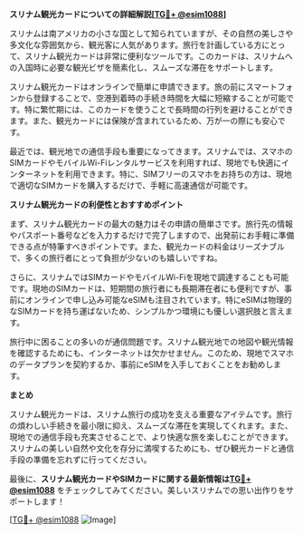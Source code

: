 **スリナム観光カードについての詳細解説[[TG💪+ @esim1088](https://t.me/s/esim1088)]**

スリナムは南アメリカの小さな国として知られていますが、その自然の美しさや多文化な雰囲気から、観光客に人気があります。旅行を計画している方にとって、スリナム観光カードは非常に便利なツールです。このカードは、スリナムへの入国時に必要な観光ビザを簡素化し、スムーズな滞在をサポートします。

スリナム観光カードはオンラインで簡単に申請できます。旅の前にスマートフォンから登録することで、空港到着時の手続き時間を大幅に短縮することが可能です。特に繁忙期には、このカードを使うことで長時間の行列を避けることができます。また、観光カードには保険が含まれているため、万が一の際にも安心です。

最近では、観光地での通信手段も重要になってきます。スリナムでは、スマホのSIMカードやモバイルWi-Fiレンタルサービスを利用すれば、現地でも快適にインターネットを利用できます。特に、SIMフリーのスマホをお持ちの方は、現地で適切なSIMカードを購入するだけで、手軽に高速通信が可能です。

**スリナム観光カードの利便性とおすすめポイント**

まず、スリナム観光カードの最大の魅力はその申請の簡単さです。旅行先の情報やパスポート番号などを入力するだけで完了しますので、出発前にお手軽に準備できる点が特筆すべきポイントです。また、観光カードの料金はリーズナブルで、多くの旅行者にとって負担が少ないのも嬉しいですね。

さらに、スリナムではSIMカードやモバイルWi-Fiを現地で調達することも可能です。現地のSIMカードは、短期間の旅行者にも長期滞在者にも便利ですが、事前にオンラインで申し込み可能なeSIMも注目されています。特にeSIMは物理的なSIMカードを持ち運ばないため、シンプルかつ環境にも優しい選択肢と言えます。

旅行中に困ることの多いのが通信問題です。スリナム観光地での地図や観光情報を確認するためにも、インターネットは欠かせません。このため、現地でスマホのデータプランを契約するか、事前にeSIMを入手しておくことをお勧めします。

**まとめ**

スリナム観光カードは、スリナム旅行の成功を支える重要なアイテムです。旅行の煩わしい手続きを最小限に抑え、スムーズな滞在を実現してくれます。また、現地での通信手段も充実させることで、より快適な旅を楽しむことができます。スリナムの美しい自然や文化を存分に満喫するためにも、ぜひ観光カードと通信手段の準備を忘れずに行ってください。

最後に、**スリナム観光カードやSIMカードに関する最新情報は[TG💪+ @esim1088](https://t.me/s/esim1088)** をチェックしてみてください。美しいスリナムでの思い出作りをサポートします！

[[TG💪+ @esim1088](https://t.me/s/esim1088) ![Image](https://i.postimg.cc/Y0z9fWf4/image.png)]